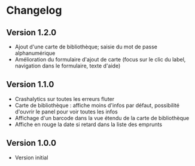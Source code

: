 # Changelog

## Version 1.2.0

* Ajout d'une carte de bibliothèque; saisie du mot de passe alphanumérique
* Amélioration du formulaire d'ajout de carte (focus sur le clic du label, navigation dans le formulaire, texte d'aide)

## Version 1.1.0

* Crashalytics sur toutes les erreurs fluter
* Carte de bibliothèque : affiche moins d'infos par défaut, possibilité d'ouvrir le panel pour voir toutes les infos
* Affichage d'un barcode dans la vue étendu de la carte de bibliothèque
* Affiche en rouge la date si retard dans la liste des emprunts

## Version 1.0.0

* Version initial